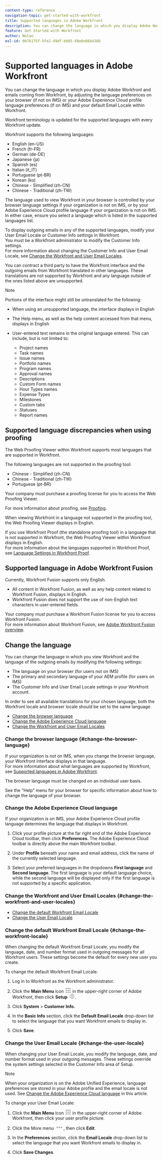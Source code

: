 ```yaml
---
content-type: reference
navigation-topic: get-started-with-workfront
title: Supported languages in Adobe Workfront
description: You can change the language in which you display Adobe Workfront and emails coming from Workfront, by adjusting the language preferences on your browser and your default Email Locale within Workfront.
feature: Get Started with Workfront
author: Nolan
exl-id: 0b76175f-5fe2-49df-b605-68e6e66b4366
---
```

# Supported languages in Adobe Workfront

You can change the language in which you display Adobe Workfront and emails coming from Workfront, by adjusting the language preferences on your browser (if not on IMS) or your Adobe Experience Cloud profile language preferences (if on IMS) and your default Email Locale within Workfront.

Workfront terminology is updated for the supported languages with every Workfront update.

Workfront supports the following languages:

* English (en-US)
* French (fr-FR)
* German (de-DE)
* Japanese (ja)
* Spanish (es)
* Italian (it_IT)
* Portuguese (pt-BR)
* Korean (ko)
* Chinese - Simplified (zh-CN)
* Chinese - Traditional (zh-TW)

The language used to view Workfront in your browser is controlled by your browser language settings if your organization is not on IMS, or by your Adobe Experience Cloud profile language if your organization is not on IMS. In either case, ensure you select a language which is listed in the supported languages list.

To display outgoing emails in any of the supported languages, modify your User Email Locale or Customer Info settings in Workfront.  
You must be a Workfront administrator to modify the Customer Info settings.  
For more information about changing the Customer Info and User Email Locale, see [Change the Workfront and User Email Locales](#change-the-workfront-and-user-locales).

You can contract a third party to have the Workfront interface and the outgoing emails from Workfront translated in other languages. These translations are not supported by Workfront and any language outside of the ones listed above are unsupported.

>[!NOTE]
>
>Portions of the interface might still be untranslated for the following:  
>
>* When using an unsupported language, the interface displays in English
>* The Help menu, as well as the help content accessed from that menu, displays in English
>* User-entered text remains in the original language entered. This can include, but is not limited to:
>
>   * Project names
>   * Task names
>   * Issue names
>   * Portfolio names
>   * Program names
>   * Approval names
>   * Descriptions
>   * Custom Form names
>   * Hour Types names
>   * Expense Types
>   * Milestones
>   * Custom tabs
>   * Statuses
>   * Report names
>

## Supported language discrepancies when using proofing

The Web Proofing Viewer within Workfront supports most languages that are supported in Workfront.

The following languages are not supported in the proofing tool:

* Chinese - Simplified (zh-CN)
* Chinese - Traditional (zh-TW)
* Portuguese (pt-BR)

Your company must purchase a proofing license for you to access the Web Proofing Viewer.

For more information about proofing, see [Proofing](../review-and-approve-work/proofing/proofing.md).

When viewing Workfront in a language not supported in the proofing tool, the Web Proofing Viewer displays in English.

If you use Workfront Proof (the standalone proofing tool) in a language that is not supported in Workfront, the Web Proofing Viewer within Workfront displays in English.  
For more information about the languages supported in Workfront Proof, see [Language Settings in Workfront Proof](../workfront-proof/wp-getstarted/system-information/language-settings.md).

## Supported language in Adobe Workfront Fusion

Currently, Workfront Fusion supports only English.

* All content in Workfront Fusion, as well as any help content related to Workfront Fusion, displays in English.
* Workfront Fusion does not support the use of non-English text characters in user-entered fields.

Your company must purchase a Workfront Fusion license for you to access Workfront Fusion.   
For more information about Workfront Fusion, see [Adobe Workfront Fusion overview](https://experienceleague.adobe.com/en/docs/workfront-fusion/using/get-started-with-fusion/understand-workfront-fusion/workfront-fusion-overview).

## Change the language

You can change the language in which you view Workfront and the language of the outgoing emails by modifying the following settings:

* The language on your browser (for users not on IMS)
* The primary and secondary language of your AEM profile (for users on IMS)
* The Customer Info and User Email Locale settings in your Workfront account.

In order to see all available translations for your chosen language, both the Workfront locale and browser locale should be set to the same language.

* [Change the browser language](#change-the-browser-language)
* [Change the Adobe Experience Cloud language](#change-the-adobe-experience-cloud-language)
* [Change the Workfront and User Email Locales](#change-the-workfront-and-user-locales)

### Change the browser language {#change-the-browser-language}

If your organization is not on IMS, when you change the browser language, your Workfront interface displays in that language.   
For more information about what languages are supported by Workfront, see [Supported languages in Adobe Workfront](#supported-languages).

The browser language must be changed on an individual user basis.

See the "Help" menu for your browser for specific information about how to change the language of your browser.

### Change the Adobe Experience Cloud language

If your organization is on IMS, your Adobe Experience Cloud profile language determines the language that displays in Workfront. 

1. Click your profile picture at the far right end of the Adobe Experience Cloud toolbar, then click **Preferences**. The Adobe Experience Cloud toolbar is directly above the main Workfront toolbar.

1. Under **Profile** beneath your name and email address, click the name of the currently selected language.

1. Select your preferred languages in the dropdowns **First language** and **Second language**. The first language is your default language choice, while the second language will be displayed only if the first language is not supported by a specific application. 

### Change the Workfront and User Email Locales {#change-the-workfront-and-user-locales}

* [Change the default Workfront Email Locale](#change-the-workfront-locale) 
* [Change the User Email Locale](#change-the-user-locale)

### Change the default Workfront Email Locale {#change-the-workfront-locale}

When changing the default Workfront Email Locale, you modify the language, date, and number format used in outgoing messages for all Workfront users. These settings become the default for every new user you create.

To change the default Workfront Email Locale:

1. Log in to Workfront as the Workfront administrator.
1. Click the **Main Menu** icon ![Main menu icon](assets/main-menu-icon.png) in the upper-right corner of Adobe Workfront, then click **Setup** ![](assets/gear-icon-settings.png).

1. Click **System** > **Customer Info.**

1. In the **Basic Info** section, click the **Default Email Locale** drop-down list to select the language that you want Workfront emails to display in.

1. Click **Save**.

### Change the User Email Locale {#change-the-user-locale}

When changing your User Email Locale, you modify the language, date, and number format used in your outgoing messages. These settings override the system settings selected in the Customer Info area of Setup.

>[!NOTE]
>
>When your organization is on the Adobe Unified Experience, language preferences are stored in your Adobe profile and the email locale is not used. See [Change the Adobe Experience Cloud language](#change-the-adobe-experience-cloud-language) in this article.

To change your User Email Locale:

1. Click the **Main Menu** icon ![](assets/main-menu-icon.png) in the upper-right corner of Adobe Workfront, then click your user profile picture.

1. Click the More menu ![](assets/more-icon.png), then click **Edit**.

1. In the **Preferences** section, click the **Email Locale** drop-down list to select the language that you want Workfront emails to display in.

1. Click **Save Changes**.
